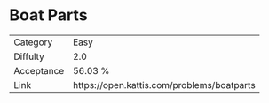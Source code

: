 # Boat Parts

<table>
    <tr>
        <td>Category</td>
        <td>Easy</td>
    </tr>
    <tr>
        <td>Diffulty</td>
        <td>2.0</td>
    </tr>
    <tr>
        <td>Acceptance</td>
        <td>56.03 %</td>
    </tr>
    <tr>
        <td>Link</td>
        <td>https://open.kattis.com/problems/boatparts</td>
    </tr>
</table>